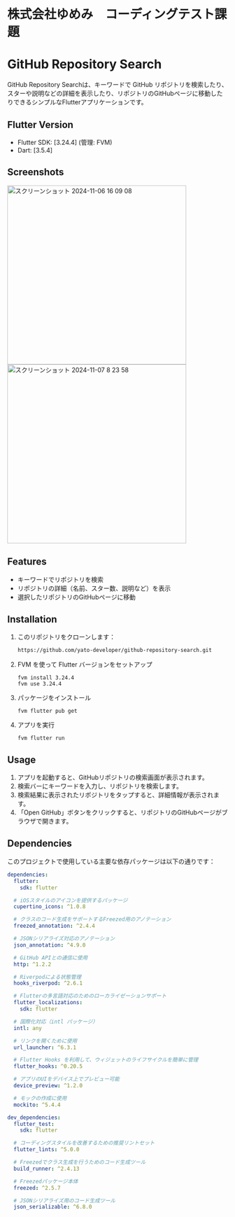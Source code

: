 # 株式会社ゆめみ　コーディングテスト課題
# GitHub Repository Search

GitHub Repository Searchは、キーワードで GitHub リポジトリを検索したり、スターや説明などの詳細を表示したり、リポジトリのGitHubページに移動したりできるシンプルなFlutterアプリケーションです。

## Flutter Version
- Flutter SDK: [3.24.4] (管理: FVM)
- Dart: [3.5.4]

## Screenshots
<img width="409" alt="スクリーンショット 2024-11-06 16 09 08" src="https://github.com/user-attachments/assets/6d29ced9-ba47-4ff1-ab10-9ee51e0e49a3">
<img width="409" alt="スクリーンショット 2024-11-07 8 23 58" src="https://github.com/user-attachments/assets/7a5b5d7e-3155-4d6d-a4b7-0a5678d6b787">

## Features
- キーワードでリポジトリを検索
- リポジトリの詳細（名前、スター数、説明など）を表示
- 選択したリポジトリのGitHubページに移動


## Installation
1. このリポジトリをクローンします：
   ```bash
   https://github.com/yato-developer/github-repository-search.git
   ```
2. FVM を使って Flutter バージョンをセットアップ
    ```
    fvm install 3.24.4
    fvm use 3.24.4

    ```
3. パッケージをインストール
    ```
    fvm flutter pub get
    ```

4. アプリを実行
    ```
    fvm flutter run
    ```

## Usage
1. アプリを起動すると、GitHubリポジトリの検索画面が表示されます。
2. 検索バーにキーワードを入力し、リポジトリを検索します。
3. 検索結果に表示されたリポジトリをタップすると、詳細情報が表示されます。
4. 「Open GitHub」ボタンをクリックすると、リポジトリのGitHubページがブラウザで開きます。

## Dependencies

このプロジェクトで使用している主要な依存パッケージは以下の通りです：

```yaml
dependencies:
  flutter:
    sdk: flutter

  # iOSスタイルのアイコンを提供するパッケージ
  cupertino_icons: ^1.0.8

  # クラスのコード生成をサポートするFreezed用のアノテーション
  freezed_annotation: ^2.4.4

  # JSONシリアライズ対応のアノテーション
  json_annotation: ^4.9.0

  # GitHub APIとの通信に使用
  http: ^1.2.2

  # Riverpodによる状態管理
  hooks_riverpod: ^2.6.1

  # Flutterの多言語対応のためのローカライゼーションサポート
  flutter_localizations:
    sdk: flutter

  # 国際化対応（intl パッケージ）
  intl: any

  # リンクを開くために使用
  url_launcher: ^6.3.1

  # Flutter Hooks を利用して、ウィジェットのライフサイクルを簡単に管理
  flutter_hooks: ^0.20.5

  # アプリのUIをデバイス上でプレビュー可能
  device_preview: ^1.2.0

  # モックの作成に使用
  mockito: ^5.4.4

dev_dependencies:
  flutter_test:
    sdk: flutter

  # コーディングスタイルを改善するための推奨リントセット
  flutter_lints: ^5.0.0

  # Freezedでクラス生成を行うためのコード生成ツール
  build_runner: ^2.4.13

  # Freezedパッケージ本体
  freezed: ^2.5.7

  # JSONシリアライズ用のコード生成ツール
  json_serializable: ^6.8.0
```
